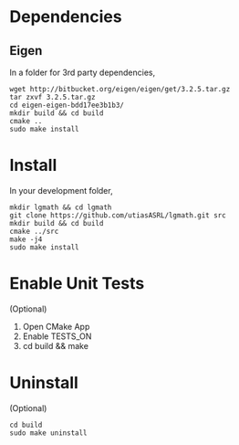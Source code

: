 # Dependencies

## Eigen
In a folder for 3rd party dependencies,
```
wget http://bitbucket.org/eigen/eigen/get/3.2.5.tar.gz
tar zxvf 3.2.5.tar.gz
cd eigen-eigen-bdd17ee3b1b3/
mkdir build && cd build
cmake ..
sudo make install
```

# Install
In your development folder,
```
mkdir lgmath && cd lgmath
git clone https://github.com/utiasASRL/lgmath.git src
mkdir build && cd build
cmake ../src
make -j4
sudo make install
```

# Enable Unit Tests 
(Optional)

1. Open CMake App
1. Enable TESTS_ON
1. cd build && make

# Uninstall
(Optional)

```
cd build
sudo make uninstall
```
